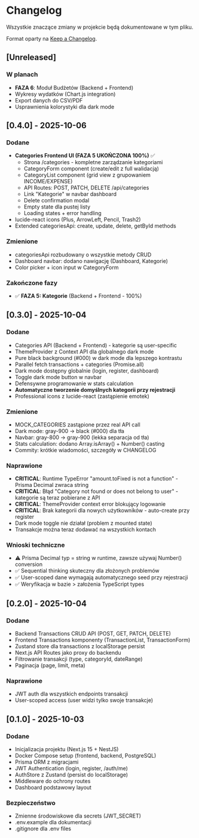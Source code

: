 # Changelog

Wszystkie znaczące zmiany w projekcie będą dokumentowane w tym pliku.

Format oparty na [Keep a Changelog](https://keepachangelog.com/pl/1.0.0/).

## [Unreleased]

### W planach
- **FAZA 6**: Moduł Budżetów (Backend + Frontend)
- Wykresy wydatków (Chart.js integration)
- Export danych do CSV/PDF
- Usprawnienia kolorystyki dla dark mode

## [0.4.0] - 2025-10-06

### Dodane
- **Categories Frontend UI (FAZA 5 UKOŃCZONA 100%)** ✅
  * Strona /categories - kompletne zarządzanie kategoriami
  * CategoryForm component (create/edit z full walidacją)
  * CategoryList component (grid view z grupowaniem INCOME/EXPENSE)
  * API Routes: POST, PATCH, DELETE /api/categories
  * Link "Kategorie" w navbar dashboard
  * Delete confirmation modal
  * Empty state dla pustej listy
  * Loading states + error handling
- lucide-react icons (Plus, ArrowLeft, Pencil, Trash2)
- Extended categoriesApi: create, update, delete, getById methods

### Zmienione
- categoriesApi rozbudowany o wszystkie metody CRUD
- Dashboard navbar: dodano nawigację (Dashboard, Kategorie)
- Color picker + icon input w CategoryForm

### Zakończone fazy
- ✅ **FAZA 5: Kategorie** (Backend + Frontend - 100%)

## [0.3.0] - 2025-10-04

### Dodane
- Categories API (Backend + Frontend) - kategorie są user-specific
- ThemeProvider z Context API dla globalnego dark mode
- Pure black background (#000) w dark mode dla lepszego kontrastu
- Parallel fetch transactions + categories (Promise.all)
- Dark mode dostępny globalnie (login, register, dashboard)
- Toggle dark mode button w navbar
- Defensywne programowanie w stats calculation
- **Automatyczne tworzenie domyślnych kategorii przy rejestracji**
- Professional icons z lucide-react (zastąpienie emotek)

### Zmienione
- MOCK_CATEGORIES zastąpione przez real API call
- Dark mode: gray-900 → black (#000) dla tła
- Navbar: gray-800 → gray-900 (lekka separacja od tła)
- Stats calculation: dodano Array.isArray() + Number() casting
- Commity: krótkie wiadomości, szczegóły w CHANGELOG

### Naprawione
- **CRITICAL**: Runtime TypeError "amount.toFixed is not a function" - Prisma Decimal zwraca string
- **CRITICAL**: Błąd "Category not found or does not belong to user" - kategorie są teraz pobierane z API
- **CRITICAL**: ThemeProvider context error blokujący logowanie
- **CRITICAL**: Brak kategorii dla nowych użytkowników - auto-create przy register
- Dark mode toggle nie działał (problem z mounted state)
- Transakcje można teraz dodawać na wszystkich kontach

### Wnioski techniczne
- ⚠️ Prisma Decimal typ = string w runtime, zawsze używaj Number() conversion
- ✅ Sequential thinking skuteczny dla złożonych problemów
- ✅ User-scoped dane wymagają automatycznego seed przy rejestracji
- ✅ Weryfikacja w bazie > założenia TypeScript types

## [0.2.0] - 2025-10-04

### Dodane
- Backend Transactions CRUD API (POST, GET, PATCH, DELETE)
- Frontend Transactions komponenty (TransactionList, TransactionForm)
- Zustand store dla transactions z localStorage persist
- Next.js API Routes jako proxy do backendu
- Filtrowanie transakcji (type, categoryId, dateRange)
- Paginacja (page, limit, meta)

### Naprawione
- JWT auth dla wszystkich endpoints transakcji
- User-scoped access (user widzi tylko swoje transakcje)

## [0.1.0] - 2025-10-03

### Dodane
- Inicjalizacja projektu (Next.js 15 + NestJS)
- Docker Compose setup (frontend, backend, PostgreSQL)
- Prisma ORM z migracjami
- JWT Authentication (login, register, /auth/me)
- AuthStore z Zustand (persist do localStorage)
- Middleware do ochrony routes
- Dashboard podstawowy layout

### Bezpieczeństwo
- Zmienne środowiskowe dla secrets (JWT_SECRET)
- .env.example dla dokumentacji
- .gitignore dla .env files
